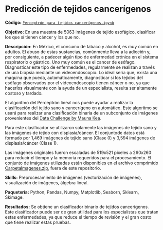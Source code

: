 # Predicción de tejidos cancerígenos
**Código:** [`Perceptrón para tejidos cancerígenos.ipynb`](https://github.com/ElAleph25/Projectos-del-Portafolio-/blob/main/Perceptr%C3%B3nParaTejidosCancer%C3%ADgenos/Perceptro%CC%81n%20para%20tejidos%20canceri%CC%81genos.ipynb)

**Objetivo:** En una muestra de 5063 imágenes de tejido esofágico, clasificar los que sí tienen cáncer y los que no. 

**Descripción:** En México, el consumo de tabaco y alcohol, es muy común en adultos. El abuso de estas sustancias, comúnmente lleva a la adicción y, por consiguiente, a padecer algún tipo de enfermedad crónica en el sistema respiratorio o gástrico. Uno muy común es el cancer de esófago. 
Diagnosticar este tipo de enfermedades, regularmente se realizan a través de una biopsia mediante un videoendoscopio. Lo ideal sería que, exista una maquina que pueda, automáticamente, diagnosticar si los tejidos del esófago observados por el videoendoscopio tienen cáncer o no, ya que hacerlos visualmente con la ayuda de un especialista, resulta ser altamente costoso y tardado.

El algoritmo del Perceptrón lineal nos puede ayudar a realizar la clasificación del tejido sano y cancerígeno en automático. Este algoritmo se usará para realizar una clasificación binaria de un subconjunto de imágenes provenientes del [Data Challenge by Mauna Kea](https://challengedata.ens.fr/participants/challenges/11/).

Para este clasificador se utilizaron solamente las imágenes de tejido sano y las imágenes de tejido con displasia/cáncer.
El conjuntode datos está formado por 1,469 imágenes de tejido sano (Clase 0)  y 3,594 imágenes de displasia/cáncer (Clase 1).

Las imágenes originales fueron escaladas de 519x521 pixeles a 260x260 para reducir el tiempo y la memoria requeridos para el procesamiento. El conjunto de imágenes utilizadas están disponibles en el archivo comprimido [CarpetaImagenes.zip](https://drive.google.com/file/d/1Abi4hjl5djn8X75YCcMXL5htq7iqf7VY/view?usp=sharing), fuera de este repositorio.

**Skills:** Preprocesamiento de imágenes (vectorización de imágenes), visualización de imágenes, álgebra lineal. 

**Paquetería:** Python, Pandas, Numpy, Matplotlib, Seaborn, Sklearn, Skimage.

**Resultados:** Se obtiene un clasificador binario de tejidos cancerígenos. Este clasificador puede ser de gran utilidad para los especialistas que tratan estas enfermedades, ya que reduce el tiempo de revisión y el gran costo que tiene realizar estas pruebas. 


